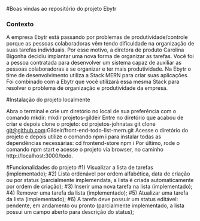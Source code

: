 #Boas vindas ao repositório do projeto Ebytr

### Contexto
A empresa Ebytr está passando por problemas de produtividade/controle porque as pessoas colaboradoras vêm tendo dificuldade na organização de suas tarefas individuais. Por esse motivo, a diretora de produto Carolina Bigonha decidiu implantar uma nova forma de organizar as tarefas.
Você foi a pessoa contratada para desenvolver um sistema capaz de auxiliar as pessoas colaboradoras a se organizar e ter mais produtividade.
Na Ebytr o time de desenvolvimento utiliza a Stack MERN para criar suas aplicações. Foi combinado com a Ebytr que você utilizará essa mesma Stack para resolver o problema de organização e produtividade da empresa.


#Instalação do projeto localmente

Abra o terminal e crie um diretório no local de sua preferência com o comando mkdir:
  mkdir projetos-gildeir
Entre no diretório que acabou de criar e depois clone o projeto:
  cd projetos-johnatas
  git clone git@github.com:Gildeir/front-end-todo-list-mern.git
Acesse o diretório do projeto e depois utilize o comando npm i para instalar todas as dependências necessárias:
  cd frontend-store
  npm i
Por último, rode o comando npm start e acesse o projeto via browser, no caminho http://localhost:3000/todo.

#Funcionalidades do projeto
#1) Visualizar a lista de tarefas (implementado);
#2) Lista ordenável por ordem alfabética, data de criação ou por status (parcialmente implemendata, a lista é criada automaticamente por ordem de criação);
#3) Inserir uma nova tarefa na lista (implementado);
#4) Remover uma tarefa da lista (implementado);
#5) Atualizar uma tarefa da lista (implementado);
#6) A tarefa deve possuir um status editável: pendente, em andamento ou pronto (parcialmente implementado, a lista possui um campo aberto para descrição do status);
